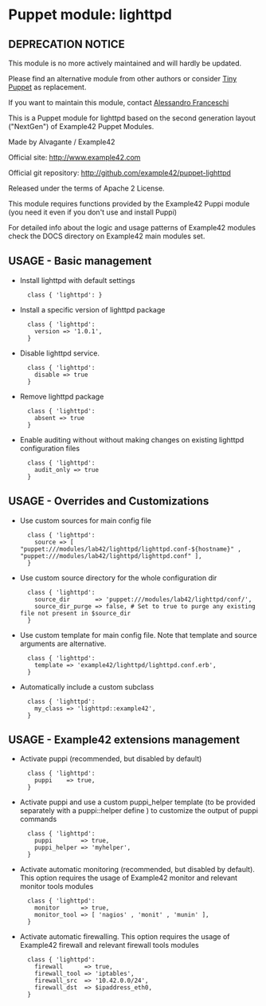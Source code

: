 # Puppet module: lighttpd

## DEPRECATION NOTICE
This module is no more actively maintained and will hardly be updated.

Please find an alternative module from other authors or consider [Tiny Puppet](https://github.com/example42/puppet-tp) as replacement.

If you want to maintain this module, contact [Alessandro Franceschi](https://github.com/alvagante)


This is a Puppet module for lighttpd based on the second generation layout ("NextGen") of Example42 Puppet Modules.

Made by Alvagante / Example42

Official site: http://www.example42.com

Official git repository: http://github.com/example42/puppet-lighttpd

Released under the terms of Apache 2 License.

This module requires functions provided by the Example42 Puppi module (you need it even if you don't use and install Puppi)

For detailed info about the logic and usage patterns of Example42 modules check the DOCS directory on Example42 main modules set.

## USAGE - Basic management

* Install lighttpd with default settings

        class { 'lighttpd': }

* Install a specific version of lighttpd package

        class { 'lighttpd':
          version => '1.0.1',
        }

* Disable lighttpd service.

        class { 'lighttpd':
          disable => true
        }

* Remove lighttpd package

        class { 'lighttpd':
          absent => true
        }

* Enable auditing without without making changes on existing lighttpd configuration files

        class { 'lighttpd':
          audit_only => true
        }


## USAGE - Overrides and Customizations
* Use custom sources for main config file 

        class { 'lighttpd':
          source => [ "puppet:///modules/lab42/lighttpd/lighttpd.conf-${hostname}" , "puppet:///modules/lab42/lighttpd/lighttpd.conf" ], 
        }


* Use custom source directory for the whole configuration dir

        class { 'lighttpd':
          source_dir       => 'puppet:///modules/lab42/lighttpd/conf/',
          source_dir_purge => false, # Set to true to purge any existing file not present in $source_dir
        }

* Use custom template for main config file. Note that template and source arguments are alternative. 

        class { 'lighttpd':
          template => 'example42/lighttpd/lighttpd.conf.erb',
        }

* Automatically include a custom subclass

        class { 'lighttpd':
          my_class => 'lighttpd::example42',
        }


## USAGE - Example42 extensions management 
* Activate puppi (recommended, but disabled by default)

        class { 'lighttpd':
          puppi    => true,
        }

* Activate puppi and use a custom puppi_helper template (to be provided separately with a puppi::helper define ) to customize the output of puppi commands 

        class { 'lighttpd':
          puppi        => true,
          puppi_helper => 'myhelper', 
        }

* Activate automatic monitoring (recommended, but disabled by default). This option requires the usage of Example42 monitor and relevant monitor tools modules

        class { 'lighttpd':
          monitor      => true,
          monitor_tool => [ 'nagios' , 'monit' , 'munin' ],
        }

* Activate automatic firewalling. This option requires the usage of Example42 firewall and relevant firewall tools modules

        class { 'lighttpd':       
          firewall      => true,
          firewall_tool => 'iptables',
          firewall_src  => '10.42.0.0/24',
          firewall_dst  => $ipaddress_eth0,
        }

